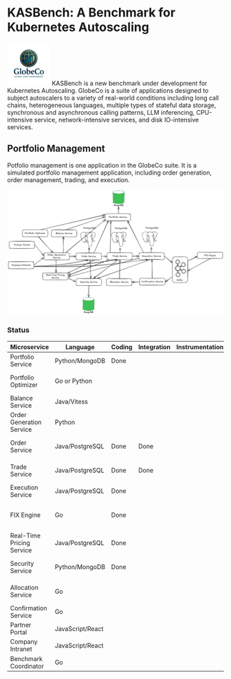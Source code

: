 # KASBench: A Benchmark for Kubernetes Autoscaling

<img src="../images/globeco-logo.png" alt="Logo" width="100">
KASBench is a new benchmark under development for Kubernetes Autoscaling. GlobeCo is a suite of applications designed to subject autoscalers to a variety of real-world conditions including long call chains, heterogeneous languages, multiple types of stateful data storage, synchronous and asynchronous calling patterns, LLM inferencing, CPU-intensive service, network-intensive services, and disk IO-intensive services.



## Portfolio Management

Potfolio management is one application in the GlobeCo suite.  It is a simulated portfolio management application, including order generation, order management, trading, and execution. 

<img src="../images/GlobeCo Portfolio Management and Trading.png">


### Status

| Microservice              | Language         | Coding | Integration | Instrumentation | Notes                                            |
| ------------------------- | ---------------- | ------ | ----------- | --------------- | ------------------------------------------------ |
| Portfolio Service         | Python/MongoDB   | Done   |             |                 | CPU-light                                        |
| Portfolio Optimizer       | Go or Python     |        |             |                 | CPU-intensive Golang                             |
| Balance Service           | Java/Vitess      |        |             |                 | Database-intensive                               |
| Order Generation Service  | Python           |        |             |                 | CPU-intensive Python                             |
| Order Service             | Java/PostgreSQL  | Done   |   Done          |                 | For microservice chain depth                     |
| Trade Service             | Java/PostgreSQL  | Done   |     Done        |                 | For microservice chain depth                     |
| Execution Service         | Java/PostgreSQL  | Done       |             |                 | Asynchronous (producer)                          |
| FIX Engine               | Go               |  Done      |             |                 | Stochastic, asynchronous (consumer and producer) |
| Real-Time Pricing Service | Java/PostgreSQL  | Done   |             |                 | Stochastic                                       |
| Security Service          | Python/MongoDB   | Done   |             |                 | For microservice chain depth                     |
| Allocation Service        | Go               |        |             |                 | For microservice chain depth                     |
| Confirmation Service      | Go               |        |             |                 | Asynchronous (consumer)                          |
| Partner Portal            | JavaScript/React |        |             |                 | Not needed initially                             |
| Company Intranet          | JavaScript/React |        |             |                 | UI                                               |
| Benchmark Coordinator     | Go               |        |             |                 | Not needed initially                             |
